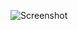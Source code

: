![Screenshot](https://raw.githubusercontent.com/Cryakl/Ultimate-RAT-Collection/refs/heads/main/CIA/C.I.A%20v1.2/Screenshot.png)
